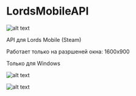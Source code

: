 # LordsMobileAPI

![alt text](https://ci.appveyor.com/project/Nekiplay/lordsmobileapi)

API для Lords Mobile (Steam)

Работает только на разршеней окна: 1600x900

Только для Windows

![alt text](https://i.ibb.co/JxR49Fw/image.png)

![alt text](https://i.ibb.co/C70XNBC/image.png)

